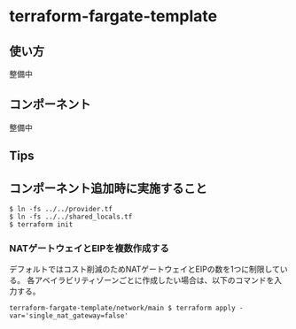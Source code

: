 # terraform-fargate-template

## 使い方

整備中

## コンポーネント

整備中

## Tips
## コンポーネント追加時に実施すること

```
$ ln -fs ../../provider.tf 
$ ln -fs ../../shared_locals.tf
$ terraform init
```

### NATゲートウェイとEIPを複数作成する
デフォルトではコスト削減のためNATゲートウェイとEIPの数を1つに制限している。
各アベイラビリティゾーンごとに作成したい場合は、以下のコマンドを入力する。

```
terraform-fargate-template/network/main $ terraform apply -var='single_nat_gateway=false'
```
